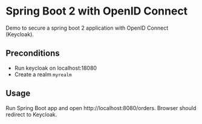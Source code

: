 Spring Boot 2 with OpenID Connect
===
Demo to secure a spring boot 2 application with OpenID Connect (Keycloak).

Preconditions
---

- Run keycloak on localhost:18080
- Create a realm `myrealm`

Usage
---

Run Spring Boot app and open http://localhost:8080/orders.
Browser should redirect to Keycloak.
